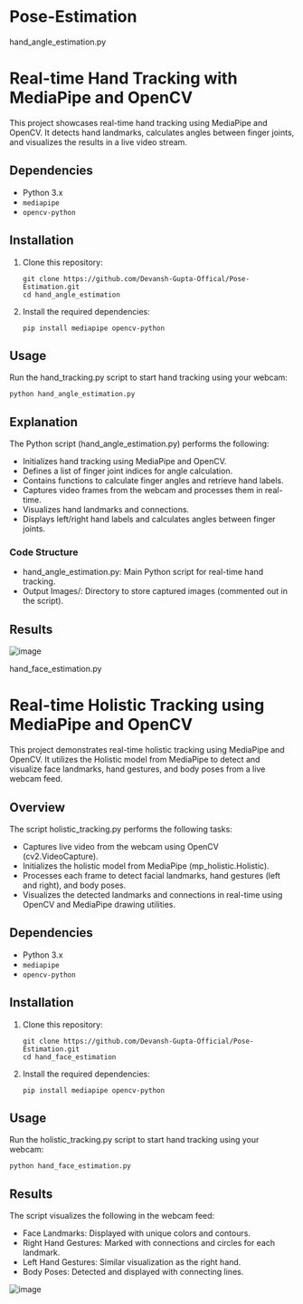 # Pose-Estimation

hand_angle_estimation.py
# **Real-time Hand Tracking with MediaPipe and OpenCV**
This project showcases real-time hand tracking using MediaPipe and OpenCV. It detects hand landmarks, calculates angles between finger joints, and visualizes the results in a live video stream.

## **Dependencies**
- Python 3.x
- `mediapipe`
- `opencv-python`

## **Installation**
1. Clone this repository:
   ```
   git clone https://github.com/Devansh-Gupta-Offical/Pose-Estimation.git
   cd hand_angle_estimation
   ```
2. Install the required dependencies:
   ```
   pip install mediapipe opencv-python
   ```

## **Usage**
Run the hand_tracking.py script to start hand tracking using your webcam:
```
python hand_angle_estimation.py
```

## **Explanation**
The Python script (hand_angle_estimation.py) performs the following:
- Initializes hand tracking using MediaPipe and OpenCV.
- Defines a list of finger joint indices for angle calculation.
- Contains functions to calculate finger angles and retrieve hand labels.
- Captures video frames from the webcam and processes them in real-time.
- Visualizes hand landmarks and connections.
- Displays left/right hand labels and calculates angles between finger joints.

### **Code Structure**
- hand_angle_estimation.py: Main Python script for real-time hand tracking.
- Output Images/: Directory to store captured images (commented out in the script).

## **Results**
![image](https://github.com/Devansh-Gupta-Official/Pose-Estimation/assets/100591612/ea5053db-cc7f-4378-ba8a-358ad90ffead)




hand_face_estimation.py
# **Real-time Holistic Tracking using MediaPipe and OpenCV**
This project demonstrates real-time holistic tracking using MediaPipe and OpenCV. It utilizes the Holistic model from MediaPipe to detect and visualize face landmarks, hand gestures, and body poses from a live webcam feed.

## **Overview**
The script holistic_tracking.py performs the following tasks:
- Captures live video from the webcam using OpenCV (cv2.VideoCapture).
- Initializes the holistic model from MediaPipe (mp_holistic.Holistic).
- Processes each frame to detect facial landmarks, hand gestures (left and right), and body poses.
- Visualizes the detected landmarks and connections in real-time using OpenCV and MediaPipe drawing utilities.

## **Dependencies**
- Python 3.x
- `mediapipe`
- `opencv-python`

## **Installation**
1. Clone this repository:
   ```
   git clone https://github.com/Devansh-Gupta-Official/Pose-Estimation.git
   cd hand_face_estimation
   ```
2. Install the required dependencies:
   ```
   pip install mediapipe opencv-python
   ```

## **Usage**
Run the holistic_tracking.py script to start hand tracking using your webcam:
```
python hand_face_estimation.py
```

## **Results**
The script visualizes the following in the webcam feed:
- Face Landmarks: Displayed with unique colors and contours.
- Right Hand Gestures: Marked with connections and circles for each landmark.
- Left Hand Gestures: Similar visualization as the right hand.
- Body Poses: Detected and displayed with connecting lines.

![image](https://github.com/Devansh-Gupta-Official/Pose-Estimation/assets/100591612/0d75afda-0b3c-479c-aaf7-7a7a6c0b3117)







  

  
